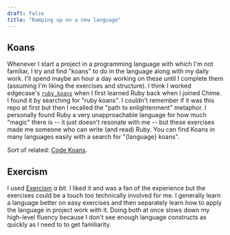 ```yaml
---
draft: false
title: "Ramping up on a new language"
---
```


## Koans

Whenever I start a project in a programming language with which I'm not familiar, I try and find "koans" to do in the language along with my daily work.
I'll spend maybe an hour a day working on these until I complete them (assuming I'm liking the exercises and structure).
I think I worked edgecase's [`ruby_koans`](https://github.com/edgecase/ruby_koans) when I first learned Ruby back when I joined Chime.
I found it by searching for "ruby koans".
I couldn't remember if it was this repo at first but then I recalled the "path to enlightenment" metaphor.
I personally found Ruby a very unapproachable language for how much "magic" there is -- it just doesn't resonate with me -- but these exercises made me someone who can write (and read) Ruby.
You can find Koans in many languages easily with a search for "{language} koans".

Sort of related: [Code Koans](https://sitwon.github.io/code-koans/).

## Exercism

I used [Exercism](https://exercism.org/) _a bit_.
I liked it and was a fan of the experience but the exercises could be a touch too technically involved for me.
I generally learn a language better on easy exercises and then separately learn how to apply the language in project work with it.
Doing both at once slows down my high-level fluency because I don't see enough language constructs as quickly as I need to to get familiarity.

